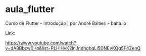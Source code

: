 # aula_flutter

Curso de Flutter - Introdução | por André Baltieri - balta.io

Link: 

https://www.youtube.com/watch?v=dA8Bbzw0_lo&list=PLHlHvK2lnJndhgbqLl5DNEvKQg5F4ZenQ
